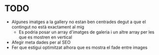 # TODO

- Algunes imatges a la gallery no estan ben centrades degut a que el contingut no està exactament al mig
  - Es podria posar un array d'imatges de galeria i un altre array per les que es mostren en vertical
- Afegir meta dades per al SEO
- Fer que estigui optimitzat alhora que es mostra el fade entre images
